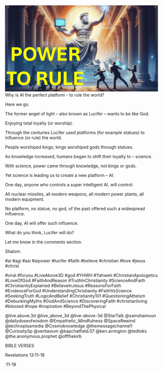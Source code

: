 ![Video cover image](./cover.jpg)
Why is AI the perfect platform - to rule the world?

Here we go.

The former angel of light – also known as Lucifer – wants to be like God.

Enjoying total loyalty (or worship).

Through the centuries Lucifer used platforms (for example statues) to influence (or rule) the world.

People worshiped kings; kings worshiped gods through statues.

As knowledge increased, humans began to shift their loyalty to – science.

With science, power came through knowledge, not kings or gods. 

Yet science is leading us to create a new platform – AI.

One day, anyone who controls a super intelligent AI, will control:

All nuclear missiles, all modern weapons, all modern power plants, all modern equipment.

No platform, no statue, no god, of the past offered such a widespread influence.

One day, AI will offer such influence.

What do you think, Lucifer will do?

Let me know in the comments section.

Shalom.


#ai #agi #asi #aipower #lucifer #faith #believe #christian #love #jesus #christ 

#viral #foryou #LiveAbove3D #god #YHWH #Yahweh #ChristianApologetics #LoveOfGod #FaithAndReason #TruthInChristianity #ScienceAndFaith #ChristianityExplained #BelieveInJesus #ReasonsForFaith #EvidenceForGod #UnderstandingChristianity #FaithVsScience #SeekingTruth #LogicAndBelief #Christianity101 #QuestioningAtheism #DebunkingMyths #GodAndScience #DiscoveringFaith #christianliving #blessed #hope #inspiration #BeyondThePhysical

@live.above.3d @live_above_3d @live-above-3d @StarTalk @samshamoun @dailydoseofwisdom @Empathetic_Mindfulness @SpaceRewind @technoplusmedia @Cosmoknowledge @themessagechannel1 @CuriositySp @veritasium @kapchatfield.07 @ken.arrington @tedtoks @the.anonymous.prophet @offthekirb 


BIBLE VERSES


Revelations 13:11-18


:11-18



